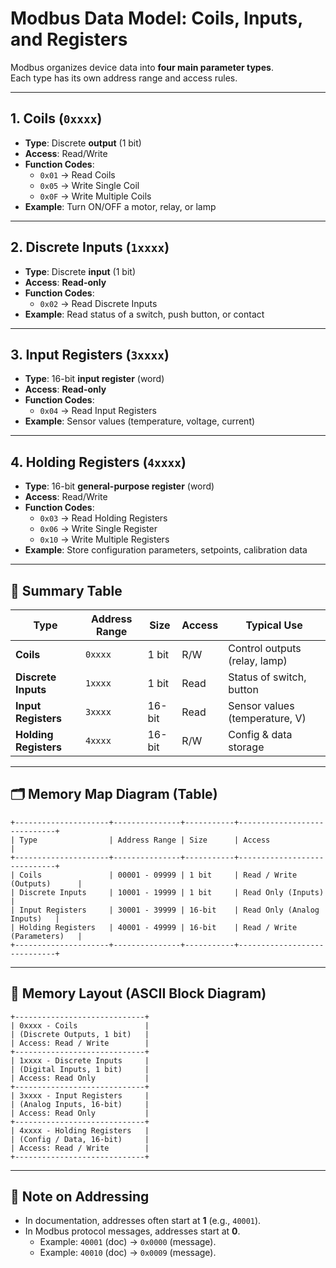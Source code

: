 # Modbus Data Model: Coils, Inputs, and Registers

Modbus organizes device data into **four main parameter types**.  
Each type has its own address range and access rules.  

---

## 1. Coils (`0xxxx`)
- **Type**: Discrete **output** (1 bit)  
- **Access**: Read/Write  
- **Function Codes**:
  - `0x01` → Read Coils  
  - `0x05` → Write Single Coil  
  - `0x0F` → Write Multiple Coils  
- **Example**: Turn ON/OFF a motor, relay, or lamp  

---

## 2. Discrete Inputs (`1xxxx`)
- **Type**: Discrete **input** (1 bit)  
- **Access**: **Read-only**  
- **Function Codes**:
  - `0x02` → Read Discrete Inputs  
- **Example**: Read status of a switch, push button, or contact  

---

## 3. Input Registers (`3xxxx`)
- **Type**: 16-bit **input register** (word)  
- **Access**: **Read-only**  
- **Function Codes**:
  - `0x04` → Read Input Registers  
- **Example**: Sensor values (temperature, voltage, current)  

---

## 4. Holding Registers (`4xxxx`)
- **Type**: 16-bit **general-purpose register** (word)  
- **Access**: Read/Write  
- **Function Codes**:
  - `0x03` → Read Holding Registers  
  - `0x06` → Write Single Register  
  - `0x10` → Write Multiple Registers  
- **Example**: Store configuration parameters, setpoints, calibration data  

---

## 📌 Summary Table

| Type                | Address Range | Size   | Access   | Typical Use                     |
|---------------------|---------------|--------|----------|---------------------------------|
| **Coils**           | `0xxxx`       | 1 bit  | R/W      | Control outputs (relay, lamp)   |
| **Discrete Inputs** | `1xxxx`       | 1 bit  | Read     | Status of switch, button        |
| **Input Registers** | `3xxxx`       | 16-bit | Read     | Sensor values (temperature, V)  |
| **Holding Registers** | `4xxxx`     | 16-bit | R/W      | Config & data storage           |

---

## 🗂️ Memory Map Diagram (Table)

```
+---------------------+---------------+-----------+-----------------------------+
| Type                | Address Range | Size      | Access                      |
+---------------------+---------------+-----------+-----------------------------+
| Coils               | 00001 - 09999 | 1 bit     | Read / Write (Outputs)      |
| Discrete Inputs     | 10001 - 19999 | 1 bit     | Read Only (Inputs)          |
| Input Registers     | 30001 - 39999 | 16-bit    | Read Only (Analog Inputs)   |
| Holding Registers   | 40001 - 49999 | 16-bit    | Read / Write (Parameters)   |
+---------------------+---------------+-----------+-----------------------------+
```

---

## 🧩 Memory Layout (ASCII Block Diagram)

```
+-----------------------------+
| 0xxxx - Coils               |
| (Discrete Outputs, 1 bit)   |
| Access: Read / Write        |
+-----------------------------+
| 1xxxx - Discrete Inputs     |
| (Digital Inputs, 1 bit)     |
| Access: Read Only           |
+-----------------------------+
| 3xxxx - Input Registers     |
| (Analog Inputs, 16-bit)     |
| Access: Read Only           |
+-----------------------------+
| 4xxxx - Holding Registers   |
| (Config / Data, 16-bit)     |
| Access: Read / Write        |
+-----------------------------+
```

---

## 🔎 Note on Addressing
- In documentation, addresses often start at **1** (e.g., `40001`).  
- In Modbus protocol messages, addresses start at **0**.  
  - Example: `40001` (doc) → `0x0000` (message).  
  - Example: `40010` (doc) → `0x0009` (message).  

